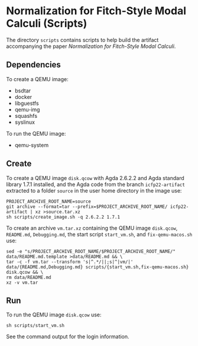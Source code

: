 # Normalization for Fitch-Style Modal Calculi (Scripts)

The directory `scripts` contains scripts to help build the artifact
accompanying the paper *Normalization for Fitch-Style Modal Calculi*.

## Dependencies

To create a QEMU image:

- bsdtar
- docker
- libguestfs
- qemu-img
- squashfs
- syslinux

To run the QEMU image:

- qemu-system

## Create

To create a QEMU image `disk.qcow` with Agda 2.6.2.2 and Agda
standard library 1.7.1 installed, and the Agda code from the branch
`icfp22-artifact` extracted to a folder `source` in the user home
directory in the image use:

```shell
PROJECT_ARCHIVE_ROOT_NAME=source
git archive --format=tar --prefix=$PROJECT_ARCHIVE_ROOT_NAME/ icfp22-artifact | xz >source.tar.xz
sh scripts/create_image.sh -q 2.6.2.2 1.7.1
```

To create an archive `vm.tar.xz` containing the QEMU image
`disk.qcow`, `README.md`, `Debugging.md`, the start script
`start_vm.sh`, and `fix-qemu-macos.sh` use:

```shell
sed -e "s/PROJECT_ARCHIVE_ROOT_NAME/$PROJECT_ARCHIVE_ROOT_NAME/" data/README.md.template >data/README.md && \
tar -c -f vm.tar --transform 's|^.*/||;s|^|vm/|' data/{README.md,Debugging.md} scripts/{start_vm.sh,fix-qemu-macos.sh} disk.qcow && \
rm data/README.md
xz -v vm.tar
```

## Run

To run the QEMU image `disk.qcow` use:

```shell
sh scripts/start_vm.sh
```

See the command output for the login information.
